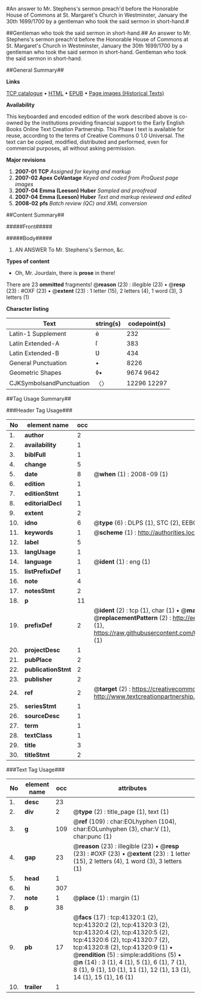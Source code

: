 #An answer to Mr. Stephens's sermon preach'd before the Honorable House of Commons at St. Margaret's Church in Westminster, January the 30th 1699/1700 by a gentleman who took the said sermon in short-hand.#

##Gentleman who took the said sermon in short-hand.##
An answer to Mr. Stephens's sermon preach'd before the Honorable House of Commons at St. Margaret's Church in Westminster, January the 30th 1699/1700 by a gentleman who took the said sermon in short-hand.
Gentleman who took the said sermon in short-hand.

##General Summary##

**Links**

[TCP catalogue](http://www.ota.ox.ac.uk/tcp/)  • 
[HTML](http://tei.it.ox.ac.uk/tcp/Texts-HTML/free/A25/A25563.html)  • 
[EPUB](http://tei.it.ox.ac.uk/tcp/Texts-EPUB/free/A25/A25563.epub) • 
[Page images (Historical Texts)](https://data.historicaltexts.jisc.ac.uk/view?pubId=eebo-08444607e&pageId=eebo-08444607e-41320-1)

**Availability**

This keyboarded and encoded edition of the
	       work described above is co-owned by the institutions
	       providing financial support to the Early English Books
	       Online Text Creation Partnership. This Phase I text is
	       available for reuse, according to the terms of Creative
	       Commons 0 1.0 Universal. The text can be copied,
	       modified, distributed and performed, even for
	       commercial purposes, all without asking permission.

**Major revisions**

1. __2007-01__ __TCP__ *Assigned for keying and markup*
1. __2007-02__ __Apex CoVantage__ *Keyed and coded from ProQuest page images*
1. __2007-04__ __Emma (Leeson) Huber__ *Sampled and proofread*
1. __2007-04__ __Emma (Leeson) Huber__ *Text and markup reviewed and edited*
1. __2008-02__ __pfs__ *Batch review (QC) and XML conversion*

##Content Summary##

#####Front#####

#####Body#####

1. AN ANSWER To Mr. Stephens's Sermon, &c.

**Types of content**

  * Oh, Mr. Jourdain, there is **prose** in there!

There are 23 **ommitted** fragments! 
 @__reason__ (23) : illegible (23)  •  @__resp__ (23) : #OXF (23)  •  @__extent__ (23) : 1 letter (15), 2 letters (4), 1 word (3), 3 letters (1)

**Character listing**


|Text|string(s)|codepoint(s)|
|---|---|---|
|Latin-1 Supplement|è|232|
|Latin Extended-A|ſ|383|
|Latin Extended-B|Ʋ|434|
|General Punctuation|•|8226|
|Geometric Shapes|◊▪|9674 9642|
|CJKSymbolsandPunctuation|〈〉|12296 12297|

##Tag Usage Summary##

###Header Tag Usage###

|No|element name|occ|attributes|
|---|---|---|---|
|1.|__author__|2||
|2.|__availability__|1||
|3.|__biblFull__|1||
|4.|__change__|5||
|5.|__date__|8| @__when__ (1) : 2008-09 (1)|
|6.|__edition__|1||
|7.|__editionStmt__|1||
|8.|__editorialDecl__|1||
|9.|__extent__|2||
|10.|__idno__|6| @__type__ (6) : DLPS (1), STC (2), EEBO-CITATION (1), OCLC (1), VID (1)|
|11.|__keywords__|1| @__scheme__ (1) : http://authorities.loc.gov/ (1)|
|12.|__label__|5||
|13.|__langUsage__|1||
|14.|__language__|1| @__ident__ (1) : eng (1)|
|15.|__listPrefixDef__|1||
|16.|__note__|4||
|17.|__notesStmt__|2||
|18.|__p__|11||
|19.|__prefixDef__|2| @__ident__ (2) : tcp (1), char (1)  •  @__matchPattern__ (2) : ([0-9\-]+):([0-9IVX]+) (1), (.+) (1)  •  @__replacementPattern__ (2) : http://eebo.chadwyck.com/downloadtiff?vid=$1&page=$2 (1), https://raw.githubusercontent.com/textcreationpartnership/Texts/master/tcpchars.xml#$1 (1)|
|20.|__projectDesc__|1||
|21.|__pubPlace__|2||
|22.|__publicationStmt__|2||
|23.|__publisher__|2||
|24.|__ref__|2| @__target__ (2) : https://creativecommons.org/publicdomain/zero/1.0/ (1), http://www.textcreationpartnership.org/docs/. (1)|
|25.|__seriesStmt__|1||
|26.|__sourceDesc__|1||
|27.|__term__|1||
|28.|__textClass__|1||
|29.|__title__|3||
|30.|__titleStmt__|2||


###Text Tag Usage###

|No|element name|occ|attributes|
|---|---|---|---|
|1.|__desc__|23||
|2.|__div__|2| @__type__ (2) : title_page (1), text (1)|
|3.|__g__|109| @__ref__ (109) : char:EOLhyphen (104), char:EOLunhyphen (3), char:V (1), char:punc (1)|
|4.|__gap__|23| @__reason__ (23) : illegible (23)  •  @__resp__ (23) : #OXF (23)  •  @__extent__ (23) : 1 letter (15), 2 letters (4), 1 word (3), 3 letters (1)|
|5.|__head__|1||
|6.|__hi__|307||
|7.|__note__|1| @__place__ (1) : margin (1)|
|8.|__p__|38||
|9.|__pb__|17| @__facs__ (17) : tcp:41320:1 (2), tcp:41320:2 (2), tcp:41320:3 (2), tcp:41320:4 (2), tcp:41320:5 (2), tcp:41320:6 (2), tcp:41320:7 (2), tcp:41320:8 (2), tcp:41320:9 (1)  •  @__rendition__ (5) : simple:additions (5)  •  @__n__ (14) : 3 (1), 4 (1), 5 (1), 6 (1), 7 (1), 8 (1), 9 (1), 10 (1), 11 (1), 12 (1), 13 (1), 14 (1), 15 (1), 16 (1)|
|10.|__trailer__|1||
